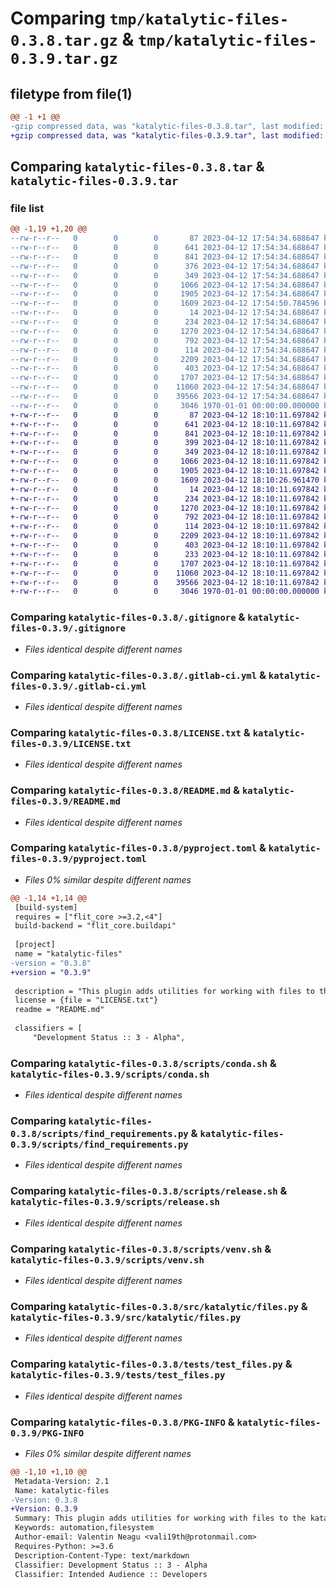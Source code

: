 # Comparing `tmp/katalytic-files-0.3.8.tar.gz` & `tmp/katalytic-files-0.3.9.tar.gz`

## filetype from file(1)

```diff
@@ -1 +1 @@
-gzip compressed data, was "katalytic-files-0.3.8.tar", last modified: Wed Apr 12 17:54:56 2023, max compression
+gzip compressed data, was "katalytic-files-0.3.9.tar", last modified: Wed Apr 12 18:10:32 2023, max compression
```

## Comparing `katalytic-files-0.3.8.tar` & `katalytic-files-0.3.9.tar`

### file list

```diff
@@ -1,19 +1,20 @@
--rw-r--r--   0        0        0       87 2023-04-12 17:54:34.688647 katalytic-files-0.3.8/.coveragerc
--rw-r--r--   0        0        0      641 2023-04-12 17:54:34.688647 katalytic-files-0.3.8/.gitignore
--rw-r--r--   0        0        0      841 2023-04-12 17:54:34.688647 katalytic-files-0.3.8/.gitlab-ci.yml
--rw-r--r--   0        0        0      376 2023-04-12 17:54:34.688647 katalytic-files-0.3.8/.travis.yml
--rw-r--r--   0        0        0      349 2023-04-12 17:54:34.688647 katalytic-files-0.3.8/CHANGELOG.md
--rw-r--r--   0        0        0     1066 2023-04-12 17:54:34.688647 katalytic-files-0.3.8/LICENSE.txt
--rw-r--r--   0        0        0     1905 2023-04-12 17:54:34.688647 katalytic-files-0.3.8/README.md
--rw-r--r--   0        0        0     1609 2023-04-12 17:54:50.784596 katalytic-files-0.3.8/pyproject.toml
--rw-r--r--   0        0        0       14 2023-04-12 17:54:34.688647 katalytic-files-0.3.8/requirements.txt
--rw-r--r--   0        0        0      234 2023-04-12 17:54:34.688647 katalytic-files-0.3.8/scripts/cleanup.sh
--rw-r--r--   0        0        0     1270 2023-04-12 17:54:34.688647 katalytic-files-0.3.8/scripts/conda.sh
--rw-r--r--   0        0        0      792 2023-04-12 17:54:34.688647 katalytic-files-0.3.8/scripts/find_requirements.py
--rw-r--r--   0        0        0      114 2023-04-12 17:54:34.688647 katalytic-files-0.3.8/scripts/pytest.sh
--rw-r--r--   0        0        0     2209 2023-04-12 17:54:34.688647 katalytic-files-0.3.8/scripts/release.sh
--rw-r--r--   0        0        0      403 2023-04-12 17:54:34.688647 katalytic-files-0.3.8/scripts/setup.sh
--rw-r--r--   0        0        0     1707 2023-04-12 17:54:34.688647 katalytic-files-0.3.8/scripts/venv.sh
--rw-r--r--   0        0        0    11060 2023-04-12 17:54:34.688647 katalytic-files-0.3.8/src/katalytic/files.py
--rw-r--r--   0        0        0    39566 2023-04-12 17:54:34.688647 katalytic-files-0.3.8/tests/test_files.py
--rw-r--r--   0        0        0     3046 1970-01-01 00:00:00.000000 katalytic-files-0.3.8/PKG-INFO
+-rw-r--r--   0        0        0       87 2023-04-12 18:10:11.697842 katalytic-files-0.3.9/.coveragerc
+-rw-r--r--   0        0        0      641 2023-04-12 18:10:11.697842 katalytic-files-0.3.9/.gitignore
+-rw-r--r--   0        0        0      841 2023-04-12 18:10:11.697842 katalytic-files-0.3.9/.gitlab-ci.yml
+-rw-r--r--   0        0        0      399 2023-04-12 18:10:11.697842 katalytic-files-0.3.9/.travis.yml
+-rw-r--r--   0        0        0      349 2023-04-12 18:10:11.697842 katalytic-files-0.3.9/CHANGELOG.md
+-rw-r--r--   0        0        0     1066 2023-04-12 18:10:11.697842 katalytic-files-0.3.9/LICENSE.txt
+-rw-r--r--   0        0        0     1905 2023-04-12 18:10:11.697842 katalytic-files-0.3.9/README.md
+-rw-r--r--   0        0        0     1609 2023-04-12 18:10:26.961470 katalytic-files-0.3.9/pyproject.toml
+-rw-r--r--   0        0        0       14 2023-04-12 18:10:11.697842 katalytic-files-0.3.9/requirements.txt
+-rw-r--r--   0        0        0      234 2023-04-12 18:10:11.697842 katalytic-files-0.3.9/scripts/cleanup.sh
+-rw-r--r--   0        0        0     1270 2023-04-12 18:10:11.697842 katalytic-files-0.3.9/scripts/conda.sh
+-rw-r--r--   0        0        0      792 2023-04-12 18:10:11.697842 katalytic-files-0.3.9/scripts/find_requirements.py
+-rw-r--r--   0        0        0      114 2023-04-12 18:10:11.697842 katalytic-files-0.3.9/scripts/pytest.sh
+-rw-r--r--   0        0        0     2209 2023-04-12 18:10:11.697842 katalytic-files-0.3.9/scripts/release.sh
+-rw-r--r--   0        0        0      403 2023-04-12 18:10:11.697842 katalytic-files-0.3.9/scripts/setup.sh
+-rw-r--r--   0        0        0      233 2023-04-12 18:10:11.697842 katalytic-files-0.3.9/scripts/should_skip.sh
+-rw-r--r--   0        0        0     1707 2023-04-12 18:10:11.697842 katalytic-files-0.3.9/scripts/venv.sh
+-rw-r--r--   0        0        0    11060 2023-04-12 18:10:11.697842 katalytic-files-0.3.9/src/katalytic/files.py
+-rw-r--r--   0        0        0    39566 2023-04-12 18:10:11.697842 katalytic-files-0.3.9/tests/test_files.py
+-rw-r--r--   0        0        0     3046 1970-01-01 00:00:00.000000 katalytic-files-0.3.9/PKG-INFO
```

### Comparing `katalytic-files-0.3.8/.gitignore` & `katalytic-files-0.3.9/.gitignore`

 * *Files identical despite different names*

### Comparing `katalytic-files-0.3.8/.gitlab-ci.yml` & `katalytic-files-0.3.9/.gitlab-ci.yml`

 * *Files identical despite different names*

### Comparing `katalytic-files-0.3.8/LICENSE.txt` & `katalytic-files-0.3.9/LICENSE.txt`

 * *Files identical despite different names*

### Comparing `katalytic-files-0.3.8/README.md` & `katalytic-files-0.3.9/README.md`

 * *Files identical despite different names*

### Comparing `katalytic-files-0.3.8/pyproject.toml` & `katalytic-files-0.3.9/pyproject.toml`

 * *Files 0% similar despite different names*

```diff
@@ -1,14 +1,14 @@
 [build-system]
 requires = ["flit_core >=3.2,<4"]
 build-backend = "flit_core.buildapi"
 
 [project]
 name = "katalytic-files"
-version = "0.3.8"
+version = "0.3.9"
 
 description = "This plugin adds utilities for working with files to the katalytic namespace"
 license = {file = "LICENSE.txt"}
 readme = "README.md"
 
 classifiers = [
     "Development Status :: 3 - Alpha",
```

### Comparing `katalytic-files-0.3.8/scripts/conda.sh` & `katalytic-files-0.3.9/scripts/conda.sh`

 * *Files identical despite different names*

### Comparing `katalytic-files-0.3.8/scripts/find_requirements.py` & `katalytic-files-0.3.9/scripts/find_requirements.py`

 * *Files identical despite different names*

### Comparing `katalytic-files-0.3.8/scripts/release.sh` & `katalytic-files-0.3.9/scripts/release.sh`

 * *Files identical despite different names*

### Comparing `katalytic-files-0.3.8/scripts/venv.sh` & `katalytic-files-0.3.9/scripts/venv.sh`

 * *Files identical despite different names*

### Comparing `katalytic-files-0.3.8/src/katalytic/files.py` & `katalytic-files-0.3.9/src/katalytic/files.py`

 * *Files identical despite different names*

### Comparing `katalytic-files-0.3.8/tests/test_files.py` & `katalytic-files-0.3.9/tests/test_files.py`

 * *Files identical despite different names*

### Comparing `katalytic-files-0.3.8/PKG-INFO` & `katalytic-files-0.3.9/PKG-INFO`

 * *Files 0% similar despite different names*

```diff
@@ -1,10 +1,10 @@
 Metadata-Version: 2.1
 Name: katalytic-files
-Version: 0.3.8
+Version: 0.3.9
 Summary: This plugin adds utilities for working with files to the katalytic namespace
 Keywords: automation,filesystem
 Author-email: Valentin Neagu <vali19th@protonmail.com>
 Requires-Python: >=3.6
 Description-Content-Type: text/markdown
 Classifier: Development Status :: 3 - Alpha
 Classifier: Intended Audience :: Developers
```

